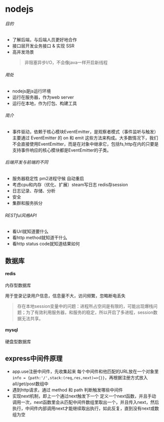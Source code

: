 # nodejs
###### 目的
- 了解后端，与后端人员更好地合作
- 接口层开发业务接口 & 实现 SSR
- 高并发场景
  >非阻塞异步I/O，不会像java一样开启新线程
###### 用处
- nodejs是js运行环境
- 运行在服务器，作为web server
- 运行在本地，作为打包、构建工具
###### 简介
- 事件驱动，依赖于核心模块EventEmitter，是观察者模式（事件监听与触发）主要通过 EventEmitter 的 on 和 emit 这些方法来构成。大多数情况下，我们不会直接使用EventEmitter，而是在对象中继承它，包括fs,http在内的只要是支持事件响应的核心模块都是EventEmitter的子类。
###### 后端开发与前端的不同 
- 服务器稳定性 pm2进程守候 自动重启
- 考虑cpu和内存（优化、扩展）steam写日志 redis存session
- 日志记录、存储、分析
- 安全
- 集群和服务拆分
###### RESTful风格API
- 看Url就知道要什么
- 看http method就知道干什么
- 看http status  code就知道结果如何
## 数据库
#### redis
内存型数据库

用于登录记录用户信息，信息量不大，访问频繁，忽略断电丢失
>存在本地session变量中的问题：进程所占空间是有限的，可能出现爆栈问题；为了有效利用服务器，和服务的稳定，所以开启了多进程，session数据无法共享。
#### mysql
硬盘型数据库
## express中间件原理
- app.use注册中间件，先收集起来
  每个中间件和他匹配的URL放在一个对象里`info = {path:'/',stack:(req,res,next)=>{}}`，再根据注册方式放入all/get/post数组中
- 遇到http请求，通过 method 和 path 判断触发哪些中间件
- 实现next机制，即上一个通过next触发下一个
  定义一个next函数，并且手动调用一次，next函数里会从匹配中间件数组里取出一个，并且传入next，然后执行，中间件内部调用next才能继续取出执行，如此反复，直到没有next或数组为空




